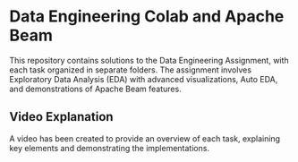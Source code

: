 # Data Engineering Colab and Apache Beam

This repository contains solutions to the Data Engineering Assignment, with each task organized in separate folders. The assignment involves Exploratory Data Analysis (EDA) with advanced visualizations, Auto EDA, and demonstrations of Apache Beam features.

## Video Explanation

A video has been created to provide an overview of each task, explaining key elements and demonstrating the implementations.
